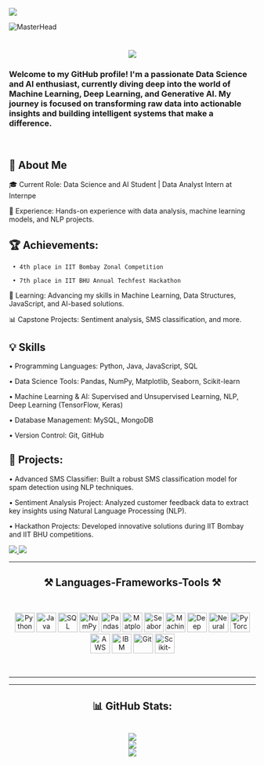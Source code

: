 [![](https://visitcount.itsvg.in/api?id=Adarshmishra5511&icon=0&color=12)](https://visitcount.itsvg.in)

![MasterHead](https://user-images.githubusercontent.com/90236635/232446433-d5540fa2-fe28-4bb8-b929-cdb51fe61336.gif)

<h1 align="center">
    <img src="https://readme-typing-svg.herokuapp.com/?font=Righteous&size=35&center=true&vCenter=true&width=500&height=70&duration=4000&lines=Hi+There!+👋;+I'm+Adarsh+Mishra!;" />
</h1>

<h3 >Welcome to my GitHub profile! I'm a passionate Data Science and AI enthusiast, currently diving deep into the world of Machine Learning, Deep Learning, and Generative AI. My journey is focused on transforming raw data into actionable insights and building intelligent systems that make a difference.</h3>

<br/>

<div>

<h2>🔭 About Me</h2>

<p>🎓 Current Role: Data Science and AI Student | Data Analyst Intern at Internpe</p>

💼 Experience: Hands-on experience with data analysis, machine learning models, and NLP projects.

<h2>🏆 Achievements:</h2> 

     • 4th place in IIT Bombay Zonal Competition
    
     • 7th place in IIT BHU Annual Techfest Hackathon
    
🌱 Learning: Advancing my skills in Machine Learning, Data Structures, JavaScript, and AI-based solutions.

📊 Capstone Projects: Sentiment analysis, SMS classification, and more.

 </div>

 <div>

<h2>💡 Skills </h2>
 
 • Programming Languages: Python, Java, JavaScript, SQL
 
 • Data Science Tools: Pandas, NumPy, Matplotlib, Seaborn, Scikit-learn
 
 • Machine Learning & AI: Supervised and Unsupervised Learning, NLP, Deep Learning (TensorFlow, Keras)
 
 • Database Management: MySQL, MongoDB
 
 • Version Control: Git, GitHub

 </div>
 
 <div>
     
   <h2>🚀 Projects:</h2>
     
  • Advanced SMS Classifier: Built a robust SMS classification model for spam detection using NLP techniques.
     
  • Sentiment Analysis Project: Analyzed customer feedback data to extract key insights using Natural Language Processing (NLP).
  
  • Hackathon Projects: Developed innovative solutions during IIT Bombay and IIT BHU competitions.
  
 </div>
 
<div> 
    
  <a href="adarshmishra5511@gmail.com">
    <img src="https://img.shields.io/badge/Gmail-333333?style=for-the-badge&logo=gmail&logoColor=red" />
  </a>
  
  <a href="https://www.linkedin.com/in/adarsh-mishra-86b8b8250/" target="_blank">
    <img src="https://img.shields.io/badge/LinkedIn-0077B5?style=for-the-badge&logo=linkedin&logoColor=white" target="_blank" />
  </a>
  
  </div>

 <hr/>
 
<h2 align="center">⚒ Languages-Frameworks-Tools ⚒</h2>
<br/>
<div align="center">
    
<img src="https://img.shields.io/badge/-3776AB?logo=python&logoColor=white" alt="Python" width="40" height="40"/> <img src="https://img.shields.io/badge/-007396?logo=java&logoColor=white" alt="Java" width="40" height="40"/> <img src="https://img.shields.io/badge/-CC2927?logo=microsoft-sql-server&logoColor=white" alt="SQL" width="40" height="40"/> <img src="https://img.shields.io/badge/-013243?logo=numpy&logoColor=white" alt="NumPy" width="40" height="40"/> <img src="https://img.shields.io/badge/-150458?logo=pandas&logoColor=white" alt="Pandas" width="40" height="40"/> <img src="https://img.shields.io/badge/-11557C?logoColor=white" alt="Matplotlib" width="40" height="40"/> <img src="https://img.shields.io/badge/-3776AB?logoColor=white" alt="Seaborn" width="40" height="40"/> <img src="https://img.shields.io/badge/-F7931E?logoColor=white" alt="Machine Learning" width="40" height="40"/> <img src="https://img.shields.io/badge/-FF6F00?logoColor=white" alt="Deep Learning" width="40" height="40"/> <img src="https://img.shields.io/badge/-5A5A5A?logoColor=white" alt="Neural Networks" width="40" height="40"/> <img src="https://img.shields.io/badge/-EE4C2C?logo=pytorch&logoColor=white" alt="PyTorch" width="40" height="40"/> <img src="https://img.shields.io/badge/-232F3E?logo=amazon-aws&logoColor=white" alt="AWS" width="40" height="40"/> <img src="https://img.shields.io/badge/-1261FE?logo=ibm-cloud&logoColor=white" alt="IBM Cloud" width="40" height="40"/> <img src="https://img.shields.io/badge/-F05032?logo=git&logoColor=white" alt="Git" width="40" height="40"/> <img src="https://img.shields.io/badge/-F7931E?logo=scikit-learn&logoColor=white" alt="Scikit-learn" width="40" height="40"/>

</div>

<br/>
<hr/>

<!--<div align="center">
  <h2>🐍 My Contributions 🐍</h2>
  <br>
  <img alt="snake eating my contributions" src="https://raw.githubusercontent.com/AnujTiwari-Student/AnujTiwari-Student/output/github-contribution-grid-snake.svg" />
  
  <br/><br/><br/>
</div>-->

<hr/>

<div align="center">
  <h2>📊 GitHub Stats:</h2>
  <br/>
  <img src="https://github-readme-stats.vercel.app/api?username=Adarshmishra5511&theme=dark&hide_border=false&include_all_commits=false&count_private=false"/>
  <br/>
  <img src="https://github-readme-streak-stats.herokuapp.com/?user=Adarshmishra5511&theme=dark&hide_border=false"/>
  <br/>
  <img src="https://github-readme-stats.vercel.app/api/top-langs/?username=Adarshmishra5511&theme=dark&hide_border=false&include_all_commits=false&count_private=false&layout=compact"/>
</div>

<br/>

<!--<hr/>

## 💰 You can help me by Donating
[![PayPal](https://img.shields.io/badge/PayPal-00457C?style=for-the-badge&logo=paypal&logoColor=white)](https://paypal.me/anuj2901) 

<br/>
